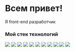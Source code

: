 # Всем привет!
Я front-end разработчик

### Мой стек технологий
<img src="https://img.shields.io/badge/HTML-black?style=for-the-badge&logo=HTML5&logoColor=#E34F26"/> <img src="https://img.shields.io/badge/CSS-black?style=for-the-badge&logo=CSS3&logoColor=blue"/> <img src="https://img.shields.io/badge/SCSS-black?style=for-the-badge&logo=SCSS&logoColor=blue"/> <img src="https://img.shields.io/badge/JavaScript-black?style=for-the-badge&logo=JavaScript&logoColor=#F7DF1E"/> <img src="https://img.shields.io/badge/TypeScript-black?style=for-the-badge&logo=TypeScript&logoColor=#F7DF1E"/> <img src="https://img.shields.io/badge/React-black?style=for-the-badge&logo=React&logoColor=ЦВЕТ ЛОГОТИПА"/> <img src="https://img.shields.io/badge/Next-black?style=for-the-badge&logo=Next&logoColor=white"/> <img src="https://img.shields.io/badge/Redux-black?style=for-the-badge&logo=Redux&logoColor=ЦВЕТ ЛОГОТИПА"/> <img src="https://img.shields.io/badge/Git-black?style=for-the-badge&logo=Git&logoColor=ЦВЕТ ЛОГОТИПА"/> <img src="https://img.shields.io/badge/GitHub-black?style=for-the-badge&logo=GitHub&logoColor=ЦВЕТ ЛОГОТИПА"/> <img src="https://img.shields.io/badge/Webpack-black?style=for-the-badge&logo=Webpack&logoColor=ЦВЕТ ЛОГОТИПА"/> 
